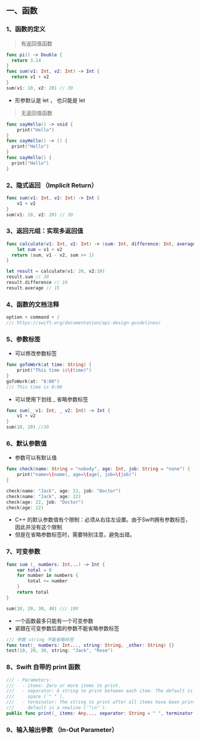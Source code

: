 ## 一、函数

### 1、函数的定义

> 有返回值函数

```swift
func pi() -> Double {
  return 3.14
}
func sum(v1: Int, v2: Int) -> Int {
  return v1 + v2
}
sum(v1: 10, v2: 20) // 30
```

* 形参默认是 let ， 也只能是 let

> 无返回值函数

```Swift
func sayHello() -> void {
	print("Hello")
}
func sayHello() -> () {
  print("Hello")
}
func sayHello() {
  print("Hello")
}
```



### 2、隐式返回 （Implicit Return）

```swift
func sum(v1: Int, v2: Int) -> Int {
	v1 + v2
}
sum(v1: 10, v2: 20) // 30
```

### 3、返回元组：实现多返回值

```Swift
func calculate(v1: Int, v2: Int) -> (sum: Int, difference: Int, average: Int) {
	let sum = v1 + v2
  return (sum, v1 - v2, sum >> 1)
}	

let result = calculate(v1: 20, v2:10)
result.sum // 30
result.difference // 10
result.average // 15
```

### 4、函数的文档注释

```Swift
option + command + /
/// https://swift.org/documentation/api-design-guidelines/
```



### 5、参数标签

* 可以修改参数标签

```Swift
func goToWork(at time: String) {
    print("This time is\(time)")
}
goToWork(at: "8:00")
/// This time is 8:00
```

* 可以使用下划线 _ 省略参数标签

```swift
func sum(_ v1: Int, _ v2: Int) -> Int {
    v1 + v2
}
sum(10, 20) //30
```



### 6、默认参数值

* 参数可以有默认值

```swift
func check(name: String = "nobody", age: Int, job: String = "none") {
    print("name=\(name), age=\(age), job=\(job)")
}

check(name: "Jack", age: 22, job: "Doctor")
check(name: "Jack", age: 22)
check(age: 22, job: "Doctor")
check(age: 22)
```

* C++ 的默认参数值有个限制：必须从右往左设置。由于Swift拥有参数标签，因此并没有这个限制
* 但是在省略参数标签时，需要特别注意，避免出错。

### 7、可变参数

```Swift
func sum (_ numbers: Int...) -> Int {
	var total = 0
	for number in numbers {
		total += number
	}
	return total
}

sum(10, 20, 30, 40) /// 100
```

* 一个函数最多只能有一个可变参数
* 紧跟在可变参数后面的参数不能省略参数标签

```Swift
/// 参数 string 不能省略标签
func test(_ numbers: Int..., string: String, _other: String) {}
test(10, 20, 30, string: "Jack", "Rose")
```

### 8、Swift 自带的 print 函数

```swift
/// - Parameters:
///   - items: Zero or more items to print.
///   - separator: A string to print between each item. The default is a single
///     space (`" "`).
///   - terminator: The string to print after all items have been printed. The
///     default is a newline (`"\n"`).
public func print(_ items: Any..., separator: String = " ", terminator: String = "\n")
```



### 9、输入输出参数 （In-Out Parameter）








































